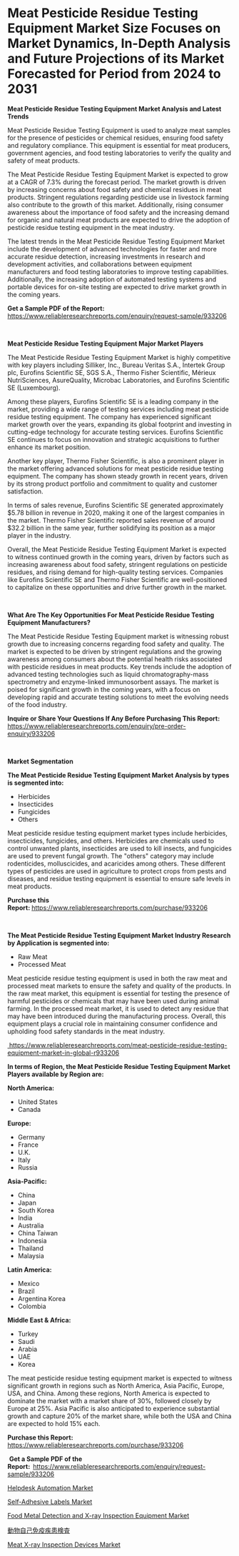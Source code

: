 <p><h1>Meat Pesticide Residue Testing Equipment Market Size Focuses on Market Dynamics, In-Depth Analysis and Future Projections of its Market Forecasted for Period from 2024 to 2031</h1></p><p><strong>Meat Pesticide Residue Testing Equipment Market Analysis and Latest Trends</strong></p>
<p><p>Meat Pesticide Residue Testing Equipment is used to analyze meat samples for the presence of pesticides or chemical residues, ensuring food safety and regulatory compliance. This equipment is essential for meat producers, government agencies, and food testing laboratories to verify the quality and safety of meat products.</p><p>The Meat Pesticide Residue Testing Equipment Market is expected to grow at a CAGR of 7.3% during the forecast period. The market growth is driven by increasing concerns about food safety and chemical residues in meat products. Stringent regulations regarding pesticide use in livestock farming also contribute to the growth of this market. Additionally, rising consumer awareness about the importance of food safety and the increasing demand for organic and natural meat products are expected to drive the adoption of pesticide residue testing equipment in the meat industry.</p><p>The latest trends in the Meat Pesticide Residue Testing Equipment Market include the development of advanced technologies for faster and more accurate residue detection, increasing investments in research and development activities, and collaborations between equipment manufacturers and food testing laboratories to improve testing capabilities. Additionally, the increasing adoption of automated testing systems and portable devices for on-site testing are expected to drive market growth in the coming years.</p></p>
<p><strong>Get a Sample PDF of the Report:&nbsp;</strong> <a href="https://www.reliableresearchreports.com/enquiry/request-sample/933206">https://www.reliableresearchreports.com/enquiry/request-sample/933206</a></p>
<p>&nbsp;</p>
<p><strong>Meat Pesticide Residue Testing Equipment Major Market Players</strong></p>
<p><p>The Meat Pesticide Residue Testing Equipment Market is highly competitive with key players including Silliker, Inc., Bureau Veritas S.A., Intertek Group plc, Eurofins Scientific SE, SGS S.A., Thermo Fisher Scientific, Mérieux NutriSciences, AsureQuality, Microbac Laboratories, and Eurofins Scientific SE (Luxembourg).</p><p>Among these players, Eurofins Scientific SE is a leading company in the market, providing a wide range of testing services including meat pesticide residue testing equipment. The company has experienced significant market growth over the years, expanding its global footprint and investing in cutting-edge technology for accurate testing services. Eurofins Scientific SE continues to focus on innovation and strategic acquisitions to further enhance its market position.</p><p>Another key player, Thermo Fisher Scientific, is also a prominent player in the market offering advanced solutions for meat pesticide residue testing equipment. The company has shown steady growth in recent years, driven by its strong product portfolio and commitment to quality and customer satisfaction.</p><p>In terms of sales revenue, Eurofins Scientific SE generated approximately $5.78 billion in revenue in 2020, making it one of the largest companies in the market. Thermo Fisher Scientific reported sales revenue of around $32.2 billion in the same year, further solidifying its position as a major player in the industry.</p><p>Overall, the Meat Pesticide Residue Testing Equipment Market is expected to witness continued growth in the coming years, driven by factors such as increasing awareness about food safety, stringent regulations on pesticide residues, and rising demand for high-quality testing services. Companies like Eurofins Scientific SE and Thermo Fisher Scientific are well-positioned to capitalize on these opportunities and drive further growth in the market.</p></p>
<p>&nbsp;</p>
<p><strong>What Are The Key Opportunities For Meat Pesticide Residue Testing Equipment Manufacturers?</strong></p>
<p><p>The Meat Pesticide Residue Testing Equipment market is witnessing robust growth due to increasing concerns regarding food safety and quality. The market is expected to be driven by stringent regulations and the growing awareness among consumers about the potential health risks associated with pesticide residues in meat products. Key trends include the adoption of advanced testing technologies such as liquid chromatography-mass spectrometry and enzyme-linked immunosorbent assays. The market is poised for significant growth in the coming years, with a focus on developing rapid and accurate testing solutions to meet the evolving needs of the food industry.</p></p>
<p><strong>Inquire or Share Your Questions If Any Before Purchasing This Report:</strong> <a href="https://www.reliableresearchreports.com/enquiry/pre-order-enquiry/933206">https://www.reliableresearchreports.com/enquiry/pre-order-enquiry/933206</a></p>
<p>&nbsp;</p>
<p><strong>Market Segmentation</strong></p>
<p><strong>The Meat Pesticide Residue Testing Equipment Market Analysis by types is segmented into:</strong></p>
<p><ul><li>Herbicides</li><li>Insecticides</li><li>Fungicides</li><li>Others</li></ul></p>
<p><p>Meat pesticide residue testing equipment market types include herbicides, insecticides, fungicides, and others. Herbicides are chemicals used to control unwanted plants, insecticides are used to kill insects, and fungicides are used to prevent fungal growth. The "others" category may include rodenticides, molluscicides, and acaricides among others. These different types of pesticides are used in agriculture to protect crops from pests and diseases, and residue testing equipment is essential to ensure safe levels in meat products.</p></p>
<p><strong>Purchase this Report:&nbsp;</strong><a href="https://www.reliableresearchreports.com/purchase/933206">https://www.reliableresearchreports.com/purchase/933206</a></p>
<p>&nbsp;</p>
<p><strong>The Meat Pesticide Residue Testing Equipment Market Industry Research by Application is segmented into:</strong></p>
<p><ul><li>Raw Meat</li><li>Processed Meat</li></ul></p>
<p><p>Meat pesticide residue testing equipment is used in both the raw meat and processed meat markets to ensure the safety and quality of the products. In the raw meat market, this equipment is essential for testing the presence of harmful pesticides or chemicals that may have been used during animal farming. In the processed meat market, it is used to detect any residue that may have been introduced during the manufacturing process. Overall, this equipment plays a crucial role in maintaining consumer confidence and upholding food safety standards in the meat industry.</p></p>
<p><a href="https://www.reliableresearchreports.com/meat-pesticide-residue-testing-equipment-market-in-global-r933206">&nbsp;https://www.reliableresearchreports.com/meat-pesticide-residue-testing-equipment-market-in-global-r933206</a></p>
<p><strong>In terms of Region, the Meat Pesticide Residue Testing Equipment Market Players available by Region are:</strong></p>
<p>
    <p> <strong> North America: </strong>
        <ul>
            <li>United States</li>
            <li>Canada</li>
        </ul>
        </p> 
    <p> <strong> Europe: </strong>
        <ul>
            <li>Germany</li>
            <li>France</li>
            <li>U.K.</li>
            <li>Italy</li>
            <li>Russia</li>
        </ul>
        </p> 
    <p> <strong> Asia-Pacific: </strong>
        <ul>
            <li>China</li>
            <li>Japan</li>
            <li>South Korea</li>
            <li>India</li>
            <li>Australia</li>
            <li>China Taiwan</li>
            <li>Indonesia</li>
            <li>Thailand</li>
            <li>Malaysia</li>
        </ul>
        </p> 
    <p> <strong> Latin America: </strong>
        <ul>
            <li>Mexico</li>
            <li>Brazil</li>
            <li>Argentina Korea</li>
            <li>Colombia</li>
        </ul>
        </p> 
    <p> <strong> Middle East & Africa: </strong>
        <ul>
            <li>Turkey</li>
            <li>Saudi</li>
            <li>Arabia</li>
            <li>UAE</li>
            <li>Korea</li>
        </ul>
    </p>
    </p>
<p><p>The meat pesticide residue testing equipment market is expected to witness significant growth in regions such as North America, Asia Pacific, Europe, USA, and China. Among these regions, North America is expected to dominate the market with a market share of 30%, followed closely by Europe at 25%. Asia Pacific is also anticipated to experience substantial growth and capture 20% of the market share, while both the USA and China are expected to hold 15% each.</p></p>
<p><strong>Purchase this Report: </strong><a href="https://www.reliableresearchreports.com/purchase/933206">https://www.reliableresearchreports.com/purchase/933206</a></p>
<p>&nbsp;<strong>Get a Sample PDF of the Report:&nbsp;&nbsp;</strong><a href="https://www.reliableresearchreports.com/enquiry/request-sample/933206">https://www.reliableresearchreports.com/enquiry/request-sample/933206</a></p>
<p><strong></strong></p>
<p><p><a href="https://medium.com/@noelkunzei1/helpdesk-automation-market-size-share-growth-and-market-analysis-by-type-by-application-it-and-031cb214cd4d">Helpdesk Automation Market</a></p><p><a href="https://issuu.com/reportprime-2/docs/self-adhesive-labels-market-size-20_9adf93f82d4a8f">Self-Adhesive Labels Market</a></p><p><a href="https://github.com/joannesouthgate/Market-Research-Report-List-4/blob/main/food-metal-detection-and-x-ray-inspection-equipment-market.md">Food Metal Detection and X-ray Inspection Equipment Market</a></p><p><a href="https://medium.com/@narcisoferry/%E5%8B%95%E7%89%A9%E3%81%AE%E8%87%AA%E5%B7%B1%E5%85%8D%E7%96%AB%E7%96%BE%E6%82%A3%E3%83%86%E3%82%B9%E3%83%86%E3%82%A3%E3%83%B3%E3%82%B0%E5%B8%82%E5%A0%B4%E3%81%AE%E4%BA%88%E6%B8%AC-%E5%B8%82%E5%A0%B4%E5%8B%95%E5%90%91-%E3%81%8A%E3%82%88%E3%81%B3%E5%BD%B1%E9%9F%BF%E5%88%86%E6%9E%90-2024%E5%B9%B4-2031%E5%B9%B4-54bd0ccf2db4">動物自己免疫疾患検査</a></p><p><a href="https://github.com/sofayahoo2023/Market-Research-Report-List-6/blob/main/meat-x-ray-inspection-devices-market.md">Meat X-ray Inspection Devices Market</a></p></p>